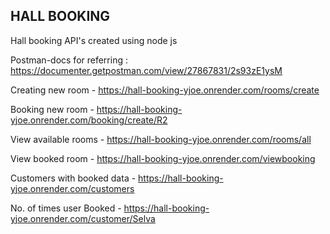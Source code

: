 ## HALL BOOKING


Hall booking API's created using node js

Postman-docs for referring : https://documenter.getpostman.com/view/27867831/2s93zE1ysM

Creating new room - https://hall-booking-yjoe.onrender.com/rooms/create

Booking new room - https://hall-booking-yjoe.onrender.com/booking/create/R2

View available rooms - https://hall-booking-yjoe.onrender.com/rooms/all

View booked room - https://hall-booking-yjoe.onrender.com/viewbooking

Customers with booked data - https://hall-booking-yjoe.onrender.com/customers

No. of times user Booked - https://hall-booking-yjoe.onrender.com/customer/Selva